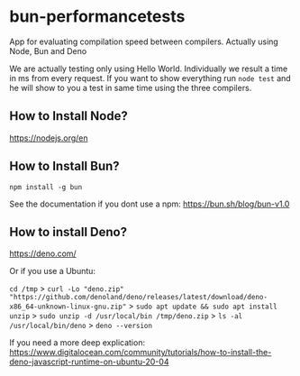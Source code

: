 # bun-performancetests
App for evaluating compilation speed between compilers. Actually using Node, Bun and Deno 

We are actually testing only using Hello World. Individually we result a time in ms from every request. If you want to show everything run `node test` and he will show to you a test in same time using the three compilers.

## How to Install Node?
https://nodejs.org/en

## How to Install Bun?
```shell 
npm install -g bun
```
See the documentation if you dont use a npm: https://bun.sh/blog/bun-v1.0

## How to install Deno?
https://deno.com/

Or if you use a Ubuntu:

`cd /tmp` > `curl -Lo "deno.zip" "https://github.com/denoland/deno/releases/latest/download/deno-x86_64-unknown-linux-gnu.zip"` >
`sudo apt update && sudo apt install unzip` > `sudo unzip -d /usr/local/bin /tmp/deno.zip` > `ls -al /usr/local/bin/deno` > `deno --version`

If you need a more deep explication: https://www.digitalocean.com/community/tutorials/how-to-install-the-deno-javascript-runtime-on-ubuntu-20-04
